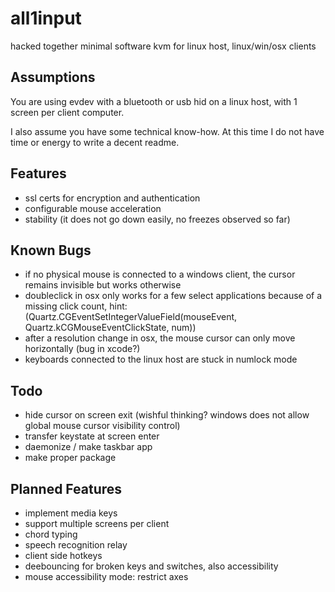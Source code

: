 # all1input
hacked together minimal software kvm for linux host, linux/win/osx clients

## Assumptions
You are using evdev with a bluetooth or usb hid on a linux host, with 1 screen per client computer.

I also assume you have some technical know-how. At this time I do not have time or energy to write a decent readme.

## Features
* ssl certs for encryption and authentication
* configurable mouse acceleration
* stability (it does not go down easily, no freezes observed so far)

## Known Bugs
* if no physical mouse is connected to a windows client, the cursor remains invisible but works otherwise
* doubleclick in osx only works for a few select applications because of a missing click count, hint: (Quartz.CGEventSetIntegerValueField(mouseEvent, Quartz.kCGMouseEventClickState, num))
* after a resolution change in osx, the mouse cursor can only move horizontally (bug in xcode?)
* keyboards connected to the linux host are stuck in numlock mode

## Todo
* hide cursor on screen exit (wishful thinking? windows does not allow global mouse cursor visibility control)
* transfer keystate at screen enter
* daemonize / make taskbar app
* make proper package

## Planned Features
* implement media keys
* support multiple screens per client
* chord typing
* speech recognition relay
* client side hotkeys
* deebouncing for broken keys and switches, also accessibility
* mouse accessibility mode: restrict axes
